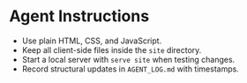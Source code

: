 # Agent Instructions

- Use plain HTML, CSS, and JavaScript.
- Keep all client-side files inside the `site` directory.
- Start a local server with `serve site` when testing changes.
- Record structural updates in `AGENT_LOG.md` with timestamps.
